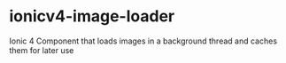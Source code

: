 # ionicv4-image-loader
 Ionic 4 Component that loads images in a background thread and caches them for later use
